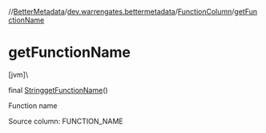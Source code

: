 //[BetterMetadata](../../../index.md)/[dev.warrengates.bettermetadata](../index.md)/[FunctionColumn](index.md)/[getFunctionName](get-function-name.md)

# getFunctionName

[jvm]\

final [String](https://docs.oracle.com/javase/8/docs/api/java/lang/String.html)[getFunctionName](get-function-name.md)()

Function name

Source column: FUNCTION_NAME

